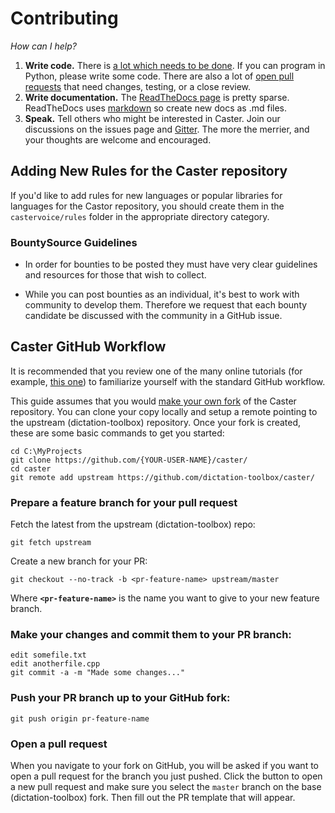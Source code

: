 # Contributing

*How can I help?*

1. **Write code.** There is [a lot which needs to be done](https://github.com/dictation-toolbox/caster/issues). If you can program in Python, please write some code. There are also a lot of [open pull requests](https://github.com/dictation-toolbox/Caster/pulls) that need changes, testing, or a close review.
2. **Write documentation.** The [ReadTheDocs page](http://caster.readthedocs.org/en/latest/) is pretty sparse. ReadTheDocs uses [markdown](https://markdown-guide.readthedocs.io/en/latest/) so create new docs as .md files.
3. **Speak.** Tell others who might be interested in Caster. Join our discussions on the issues page and [Gitter](https://gitter.im/dictation-toolbox/caster). The more the merrier, and your thoughts are welcome and encouraged.

## Adding New Rules for the Caster repository
If you'd like to add rules for new languages or popular libraries for languages for the Castor repository, you should create them in the `castervoice/rules` folder in the appropriate directory category.

### BountySource Guidelines
- In order for bounties to be posted they must have very clear guidelines and resources for those that wish to collect.

- While you can post bounties as an individual, it's best to work with community to develop them. Therefore we request that each bounty candidate be discussed with the community in a GitHub issue.

## Caster GitHub Workflow

It is recommended that you review one of the many online tutorials (for example, [this one](http://yangsu.github.io/pull-request-tutorial/)) to familiarize yourself with the standard GitHub workflow.

This guide assumes that you would [make your own fork](https://help.github.com/articles/fork-a-repo/) of the Caster repository. You can clone your copy locally and setup a remote pointing to the upstream (dictation-toolbox) repository. Once your fork is created, these are some basic commands to get you started: 

    cd C:\MyProjects
    git clone https://github.com/{YOUR-USER-NAME}/caster/
    cd caster
    git remote add upstream https://github.com/dictation-toolbox/caster/


### Prepare a feature branch for your pull request

Fetch the latest from the upstream (dictation-toolbox) repo:

    git fetch upstream

Create a new branch for your PR:

    git checkout --no-track -b <pr-feature-name> upstream/master

Where **`<pr-feature-name>`** is the name you want to give to your new feature branch.


### Make your changes and commit them to your PR branch:

    edit somefile.txt
    edit anotherfile.cpp
    git commit -a -m "Made some changes..."


### Push your PR branch up to your GitHub fork:

    git push origin pr-feature-name


### Open a pull request

When you navigate to your fork on GitHub, you will be asked if you want to open a pull request for the branch you just pushed. Click the button to open a new pull request and make sure you select the `master` branch on the base (dictation-toolbox) fork. Then fill out the PR template that will appear. 
